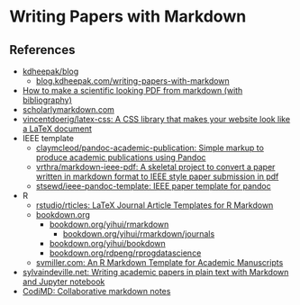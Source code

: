 # Writing Papers with Markdown

## References

- [kdheepak/blog](https://github.com/kdheepak/blog)
  - [blog.kdheepak.com/writing-papers-with-markdown](https://blog.kdheepak.com/writing-papers-with-markdown.html)
- [How to make a scientific looking PDF from markdown (with bibliography)](https://gist.github.com/maxogden/97190db73ac19fc6c1d9beee1a6e4fc8)
- [scholarlymarkdown.com](http://scholarlymarkdown.com/)
- [vincentdoerig/latex-css: A CSS library that makes your website look like a LaTeX document](https://github.com/vincentdoerig/latex-css)
- IEEE template
  - [claymcleod/pandoc-academic-publication: Simple markup to produce academic publications using Pandoc](https://github.com/claymcleod/pandoc-academic-publication)
  - [vrthra/markdown-ieee-pdf: A skeletal project to convert a paper written in markdown format to IEEE style paper submission in pdf](https://github.com/vrthra/markdown-ieee-pdf)
  - [stsewd/ieee-pandoc-template: IEEE paper template for pandoc](https://github.com/stsewd/ieee-pandoc-template)
- R
  - [rstudio/rticles: LaTeX Journal Article Templates for R Markdown](https://github.com/rstudio/rticles)
  - [bookdown.org](https://bookdown.org/)
    - [bookdown.org/yihui/rmarkdown](https://bookdown.org/yihui/rmarkdown/)
      - [bookdown.org/yihui/rmarkdown/journals](https://bookdown.org/yihui/rmarkdown/journals.html)
    - [bookdown.org/yihui/bookdown](https://bookdown.org/yihui/bookdown/)
    - [bookdown.org/rdpeng/rprogdatascience](https://bookdown.org/rdpeng/rprogdatascience/)
  - [svmiller.com: An R Markdown Template for Academic Manuscripts](http://svmiller.com/blog/2016/02/svm-r-markdown-manuscript/)
- [sylvaindeville.net: Writing academic papers in plain text with Markdown and Jupyter notebook](https://sylvaindeville.net/2015/07/17/writing-academic-papers-in-plain-text-with-markdown-and-jupyter-notebook/)
- [CodiMD: Collaborative markdown notes](https://github.com/codimd)
